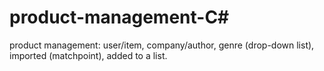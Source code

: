 # product-management-C#
product management: user/item, company/author, genre (drop-down list), imported (matchpoint), added to a list.
